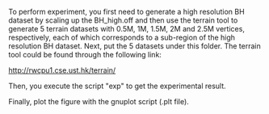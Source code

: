 To perform experiment, you first need to generate a high resolution BH dataset by scaling up the BH_high.off 
and then use the terrain tool to generate 5 terrain datasets with 0.5M, 1M, 1.5M, 2M and 2.5M vertices, respectively, 
each of which corresponds to a sub-region of the high resolution BH dataset. Next, put the 5 datasets under this folder.
The terrain tool could be found through the following link: 

http://rwcpu1.cse.ust.hk/terrain/

Then, you execute the script "exp" to get the experimental result. 

Finally, plot the figure with the gnuplot script (.plt file). 
